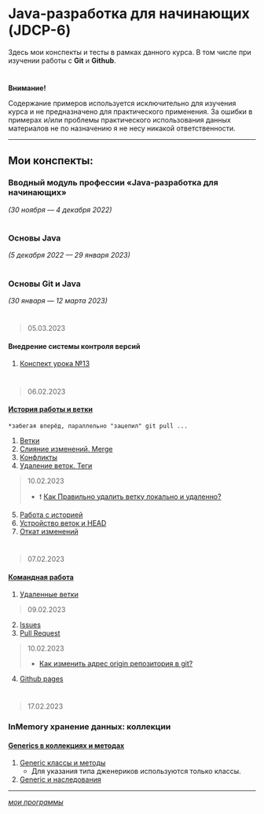 # Java-разработка для начинающих (JDCP-6)
Здесь мои конспекты и тесты в рамках данного курса.
В том числе при изучении работы с **Git** и **Github**.
#
**Внимание!** 

Содержание примеров используется исключительно для изучения курса и не предназначено для практического применения.
За ошибки в примерах и/или проблемы практического использования данных материалов не по назначению я не несу никакой ответственности.
***
## Мои конспекты:

### Вводный модуль профессии «Java-разработка для начинающих»
*(30 ноября — 4 декабря 2022)*
#

### Основы Java 
*(5 декабря 2022 — 29 января 2023)*
#

### Основы Git и Java
*(30 января — 12 марта 2023)*
#
> 05.03.2023
#### Внедрение системы контроля версий
1. [Конспект урока №13](./lesson13.md)
#
> 06.02.2023
#### [История работы и ветки](lesson14.md)
  `*забегая вперёд, параллельно "зацепил" git pull ...`
1. [Ветки](14.1.md)
2. [Слияние изменений. Merge](14.2.md)
3. [Конфликты](14.3.md)
4. [Удаление веток. Теги](14.4.md)
>  10.02.2023
>  + ❗	[Как Правильно удалить ветку локально и удаленно?](14.4.md)
5. [Работа с историей](14.5.md)
6. [Устройство веток и HEAD](14.6.md)
7. [Откат изменений](14.7.md)
#
> 07.02.2023
#### [Командная работа](lesson15.md)
1. [Удаленные ветки](15.1.md)
> 09.02.2023
2. [Issues](15.2.md)
3. [Pull Request](15.3.md)
>  10.02.2023
>  + [Как изменить адрес origin репозитория в git?](15.3.md)
4. [Github pages](15.4.md)
#
> 17.02.2023
### InMemory хранение данных: коллекции

#### [Generics в коллекциях и методах](lesson16.md)
1. [Generic классы и методы](16.1.md) 
   + Для указания типа дженериков используются только классы.
2. [Generic и наследования](16.2.md)

---
[*мои программы*](/README.md)
